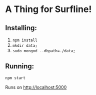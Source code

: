 # A Thing for Surfline!

## Installing:

1. ```npm install```
1. ```mkdir data;```
1. ```sudo mongod --dbpath=./data;```


## Running:

```npm start```

Runs on [http://localhost:5000](http://localhost:5000)




